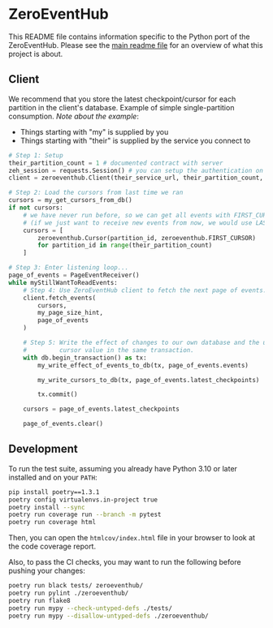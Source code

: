 # ZeroEventHub

This README file contains information specific to the Python port of the ZeroEventHub.
Please see the [main readme file](../../README.md) for an overview of what this project is about.

## Client

We recommend that you store the latest checkpoint/cursor for each partition in the client's
database. Example of simple single-partition consumption. *Note about the example*:

* Things starting with "my" is supplied by you
* Things starting with "their" is supplied by the service you connect to

```python
# Step 1: Setup
their_partition_count = 1 # documented contract with server
zeh_session = requests.Session() # you can setup the authentication on the session
client = zeroeventhub.Client(their_service_url, their_partition_count, zeh_session)

# Step 2: Load the cursors from last time we ran
cursors = my_get_cursors_from_db()
if not cursors:
    # we have never run before, so we can get all events with FIRST_CURSOR
    # (if we just want to receive new events from now, we would use LAST_CURSOR)
    cursors = [
        zeroeventhub.Cursor(partition_id, zeroeventhub.FIRST_CURSOR)
        for partition_id in range(their_partition_count)
    ]

# Step 3: Enter listening loop...
page_of_events = PageEventReceiver()
while myStillWantToReadEvents:
    # Step 4: Use ZeroEventHub client to fetch the next page of events.
    client.fetch_events(
        cursors,
        my_page_size_hint,
        page_of_events
    )

    # Step 5: Write the effect of changes to our own database and the updated
    #         cursor value in the same transaction.
    with db.begin_transaction() as tx:
        my_write_effect_of_events_to_db(tx, page_of_events.events)

        my_write_cursors_to_db(tx, page_of_events.latest_checkpoints)

        tx.commit()

    cursors = page_of_events.latest_checkpoints

    page_of_events.clear()
```

## Development

To run the test suite, assuming you already have Python 3.10 or later installed and on your `PATH`:
```sh
pip install poetry==1.3.1
poetry config virtualenvs.in-project true
poetry install --sync
poetry run coverage run --branch -m pytest
poetry run coverage html
```

Then, you can open the `htmlcov/index.html` file in your browser to look at the code coverage report.

Also, to pass the CI checks, you may want to run the following before pushing your changes:

```sh
poetry run black tests/ zeroeventhub/
poetry run pylint ./zeroeventhub/
poetry run flake8
poetry run mypy --check-untyped-defs ./tests/
poetry run mypy --disallow-untyped-defs ./zeroeventhub/
```
